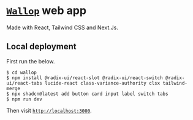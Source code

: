 # [`Wallop`](https://github.com/gongahkia/wallop) web app

Made with React, Tailwind CSS and Next.Js.

## Local deployment

First run the below.

```console
$ cd wallop
$ npm install @radix-ui/react-slot @radix-ui/react-switch @radix-ui/react-tabs lucide-react class-variance-authority clsx tailwind-merge
$ npx shadcn@latest add button card input label switch tabs
$ npm run dev
```

Then visit [`http://localhost:3000`](http://localhost:3000).